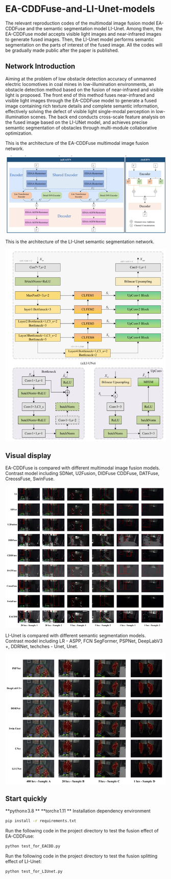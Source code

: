 # EA-CDDFuse-and-LI-Unet-models
The relevant reproduction codes of the multimodal image fusion model EA-CDDFuse and the semantic segmentation model LI-Unet. Among them, the EA-CDDFuse model accepts visible light images and near-infrared images to generate fused images. Then, the LI-Unet model performs semantic segmentation on the parts of interest of the fused image. All the codes will be gradually made public after the paper is published.

## Network Introduction
Aiming at the problem of low obstacle detection accuracy of unmanned electric locomotives in coal mines in low-illumination environments, an obstacle detection method based on the fusion of near-infrared and visible light is proposed. The front end of this method fuses near-infrared and visible light images through the EA-CDDFuse model to generate a fused image containing rich texture details and complete semantic information, effectively solving the defect of visible light single-modal perception in low-illumination scenes. The back end conducts cross-scale feature analysis on the fused image based on the LI-UNet model, and achieves precise semantic segmentation of obstacles through multi-module collaborative optimization.

This is the architecture of the EA-CDDFuse multimodal image fusion network.

![](./figures/EACDDFuse.png?msec=1759325406919)

This is the architecture of the LI-Unet semantic segmentation network.

![](./figures/LIUnet.png?msec=1759325406919)

## Visual display
EA-CDDFuse is compared with different multimodal image fusion models.  
Contrast model including SDNet, U2Fusion, DIDFuse CDDFuse, DATFuse, CreossFuse, SwinFuse.

![](./figures/EACDDFuse_compare.png?msec=1759325406919)

LI-Unet is compared with different semantic segmentation models.   
Contrast model including LR - ASPP, FCN SegFormer, PSPNet, DeepLabV3 +, DDRNet, techches - Unet, Unet.

![](./figures/LIunet_compare.png?msec=1759325406919)

## Start quickly
**python≥3.8 ** **torch≥1.11 **
Installation dependency environment
```bash
pip install -r requirements.txt
```
Run the following code in the project directory to test the fusion effect of EA-CDDFuse:

```bash
python test_for_EACDD.py
```

Run the following code in the project directory to test the fusion splitting effect of LI-Unet:

```bash
python test_for_LIUnet.py
```
